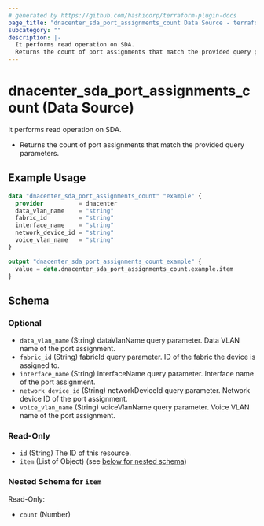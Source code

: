 ```yaml
---
# generated by https://github.com/hashicorp/terraform-plugin-docs
page_title: "dnacenter_sda_port_assignments_count Data Source - terraform-provider-dnacenter"
subcategory: ""
description: |-
  It performs read operation on SDA.
  Returns the count of port assignments that match the provided query parameters.
---
```


# dnacenter_sda_port_assignments_count (Data Source)

It performs read operation on SDA.

- Returns the count of port assignments that match the provided query parameters.

## Example Usage

```terraform
data "dnacenter_sda_port_assignments_count" "example" {
  provider          = dnacenter
  data_vlan_name    = "string"
  fabric_id         = "string"
  interface_name    = "string"
  network_device_id = "string"
  voice_vlan_name   = "string"
}

output "dnacenter_sda_port_assignments_count_example" {
  value = data.dnacenter_sda_port_assignments_count.example.item
}
```

<!-- schema generated by tfplugindocs -->
## Schema

### Optional

- `data_vlan_name` (String) dataVlanName query parameter. Data VLAN name of the port assignment.
- `fabric_id` (String) fabricId query parameter. ID of the fabric the device is assigned to.
- `interface_name` (String) interfaceName query parameter. Interface name of the port assignment.
- `network_device_id` (String) networkDeviceId query parameter. Network device ID of the port assignment.
- `voice_vlan_name` (String) voiceVlanName query parameter. Voice VLAN name of the port assignment.

### Read-Only

- `id` (String) The ID of this resource.
- `item` (List of Object) (see [below for nested schema](#nestedatt--item))

<a id="nestedatt--item"></a>
### Nested Schema for `item`

Read-Only:

- `count` (Number)
